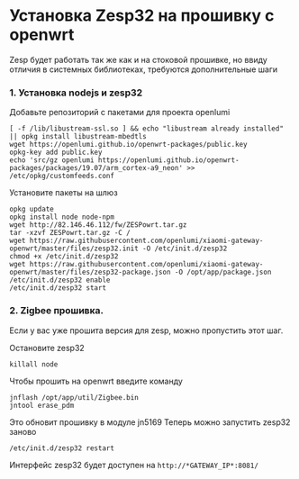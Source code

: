 # Установка Zesp32 на прошивку с openwrt

Zesp будет работать так же как и на стоковой прошивке, но ввиду отличия в системных
библиотеках, требуются дополнительные шаги

### 1. Установка nodejs и zesp32

Добавьте репозиторий с пакетами для проекта openlumi

```shell
[ -f /lib/libustream-ssl.so ] && echo "libustream already installed" || opkg install libustream-mbedtls
wget https://openlumi.github.io/openwrt-packages/public.key
opkg-key add public.key
echo 'src/gz openlumi https://openlumi.github.io/openwrt-packages/packages/19.07/arm_cortex-a9_neon' >> /etc/opkg/customfeeds.conf
```

Установите пакеты на шлюз

```shell
opkg update
opkg install node node-npm
wget http://82.146.46.112/fw/ZESPowrt.tar.gz
tar -xzvf ZESPowrt.tar.gz -C /
wget https://raw.githubusercontent.com/openlumi/xiaomi-gateway-openwrt/master/files/zesp32.init -O /etc/init.d/zesp32
chmod +x /etc/init.d/zesp32
wget https://raw.githubusercontent.com/openlumi/xiaomi-gateway-openwrt/master/files/zesp32-package.json -O /opt/app/package.json
/etc/init.d/zesp32 enable
/etc/init.d/zesp32 start
```

### 2. Zigbee прошивка.

Если у вас уже прошита версия для zesp, можно пропустить этот шаг.

Остановите zesp32

```shell
killall node
```

Чтобы прошить на openwrt введите команду

```shell
jnflash /opt/app/util/Zigbee.bin
jntool erase_pdm
```

Это обновит прошивку в модуле jn5169
Теперь можно запустить zesp32 заново

```shell
/etc/init.d/zesp32 restart
```

Интерфейс zesp32 будет доступен на `http://*GATEWAY_IP*:8081/`
